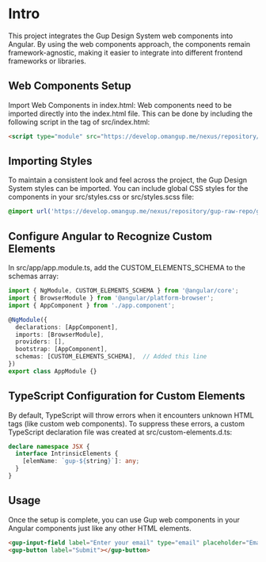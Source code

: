 # Intro

This project integrates the Gup Design System web components into Angular. By using the web components approach, the components remain framework-agnostic, making it easier to integrate into different frontend frameworks or libraries.

## Web Components Setup

Import Web Components in index.html: Web components need to be imported directly into the index.html file. This can be done by including the following script in the <head> tag of src/index.html:
```html
<script type="module" src="https://develop.omangup.me/nexus/repository/gup-raw-repo/gup-ds-components/latest/components.js"></script>
```
## Importing Styles

To maintain a consistent look and feel across the project, the Gup Design System styles can be imported. You can include global CSS styles for the components in your src/styles.css or src/styles.scss file:

```css
@import url('https://develop.omangup.me/nexus/repository/gup-raw-repo/gup-ds-components/latest/styles.css');
```

## Configure Angular to Recognize Custom Elements

In src/app/app.module.ts, add the CUSTOM_ELEMENTS_SCHEMA to the schemas array:

```ts
import { NgModule, CUSTOM_ELEMENTS_SCHEMA } from '@angular/core';
import { BrowserModule } from '@angular/platform-browser';
import { AppComponent } from './app.component';

@NgModule({
  declarations: [AppComponent],
  imports: [BrowserModule],
  providers: [],
  bootstrap: [AppComponent],
  schemas: [CUSTOM_ELEMENTS_SCHEMA],  // Added this line
})
export class AppModule {}
```

## TypeScript Configuration for Custom Elements

By default, TypeScript will throw errors when it encounters unknown HTML tags (like custom web components). To suppress these errors, a custom TypeScript declaration file was created at src/custom-elements.d.ts:

```ts
declare namespace JSX {
  interface IntrinsicElements {
    [elemName: `gup-${string}`]: any;
  }
}
```

## Usage

Once the setup is complete, you can use Gup web components in your Angular components just like any other HTML elements.

```html
<gup-input-field label="Enter your email" type="email" placeholder="Email"></gup-input-field>
<gup-button label="Submit"></gup-button>
```

